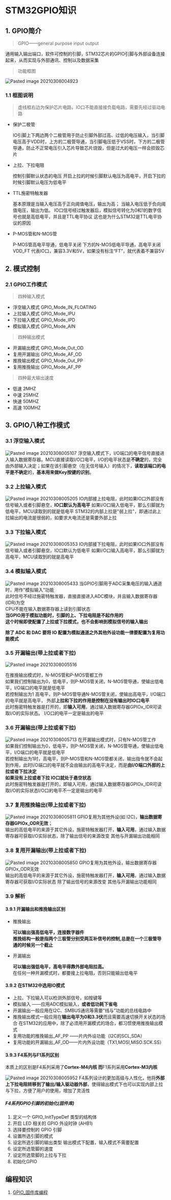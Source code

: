 # STM32GPIO知识

## 1. GPIO简介

> GPIO——general purpose input output


通用输入输出端口，软件可控制的引脚，STM32芯片的GPIO引脚与外部设备连接起来，从而实现与外部通讯、控制以及数据采集

> 功能框图

![Pasted image 20210308004923](../../../../../pictures/Pasted%20image%2020210308004923.png)
### 1.1 框图说明

> 虚线框右边为保护芯片电路，IO口不能直接接负载电路，需要先经过驱动电路

+ 保护二极管

	IO引脚上下两边两个二极管用于防止引脚外部过高、过低的电压输入，当引脚电压高于VDD时，上方的二极管导通，当引脚电压低于VSS时，下方的二极管导通，防止不正常电压引入芯片导致芯片烧毁，但是过大的电压一样会损毁芯片

+ 上拉、下拉电阻

  控制引脚默认状态的电压
  开启上拉的时候引脚默认电压为高电平，开启下拉的时候引脚默认电压为低电平

+ TTL施密特触发器

  基本原理是当输入电压高于正向阈值电压，输出为高；
  当输入电压低于负向阈值电压，输出为低。
  IO口信号经过触发器后，模拟信号转化为0和1的数字信号也就是高低电平，并且是TTL电平协议
  这也是为什么STM32是TTL电平协议的原因

+ P-MOS管和N-MOS管

  P-MOS管高电平导通，低电平关闭
  下方的N-MOS低电平导通，高电平关闭
  VDD_FT  代表IO口，兼容3.3V和5V，如果没有标注“FT”，就代表着不兼容5V

## 2. 模式控制

### 2.1 GPIO工作模式

> 四种输入模式

+ 浮空输入模式 GPIO_Mode_IN_FLOATING
+ 上拉输入模式 GPIO_Mode_IPU
+ 下拉输入模式 GPIO_Mode_IPD
+ 模拟输入模式 GPIO_Mode_AIN

> 四种输出模式

+ 开漏输出模式 GPIO_Mode_Out_OD
+ 复用开漏输出 GPIO_Mode_AF_OD
+ 推挽输出模式 GPIO_Mode_Out_PP
+ 复用推挽输出 GPIO_Mode_AF_PP

> 四种最大输出速度

+ 低速 2MHZ
+ 中速 25MHZ
+ 快速 50MHZ
+ 高速 100MHZ

## 3. GPIO八种工作模式

### 3.1 浮空输入模式

![Pasted image 20210308005107](../../../../../pictures/Pasted%20image%2020210308005107.png)
浮空输入模式下，I/O端口的电平信号直接进入输入数据寄存器。MCU直接读取I/O口电平，I/O的电平状态是**不确定**的，完全由外部输入决定；如果在该引脚悬空（在无信号输入）的情况下，**读取该端口的电平是不确定**的，**基本用来做Key按键的识别**。  

### 3.2 上拉输入模式

![Pasted image 20210308005205](../../../../../pictures/Pasted%20image%2020210308005205.png)
IO内部接上拉电阻，此时如果IO口外部没有信号输入或者引脚悬空，**IO口默认为高电平** 如果I/O口输入低电平，那么引脚就为低电平，MCU读取到的就是低电平 STM32的内部上拉是"弱上拉"，即通过此上拉输出的电流是很弱的，如要求大电流还是需要外部上拉  

### 3.3 下拉输入模式

![Pasted image 20210308005353](../../../../../pictures/Pasted%20image%2020210308005353.png)
IO内部接下拉电阻，此时如果IO口外部没有信号输入或者引脚悬空，IO口默认为低电平 如果I/O口输入高电平，那么引脚就为高电平，MCU读取到的就是高电平  

### 3.4 模拟输入模式

![Pasted image 20210308005433](../../../../../pictures/Pasted%20image%2020210308005433.png)
 当GPIO引脚用于ADC采集电压的输入通道时，用作"模拟输入"功能  
此时信号不经过施密特触发器，直接直接进入ADC模块，并且输入数据寄存器(IDR)为空  
CPU不能在输入数据寄存器上读到引脚状态  
**当GPIO用于模拟功能时，引脚的上、下拉电阻是不起作用的**  
**这个时候即使配置了上拉或下拉模式，也不会影响到模拟信号的输入输出**  

**除了 ADC 和 DAC 要将 IO 配置为模拟通道之外其他外设功能一律要配置为复用功能模式**

### 3.5 开漏输出(带上拉或者下拉)
![Pasted image 20210308005516](../../../../../pictures/Pasted%20image%2020210308005516.png)

在推挽输出模式时，N-MOS管和P-MOS管都工作   
如果我们控制输出为0，低电平，则P-MOS管关闭，N-MOS管导通，使输出低电平，I/O端口的电平就是低电平  
若控制输出为1 高电平，则P-MOS管导通N-MOS管关闭，使输出高电平，I/O端口的电平就是高电平，  外部**上拉和下拉的作用是控制在没有输出时IO口电平**  
此时施密特触发器是打开的，即**输入可用**，通过输入数据寄存器GPIOx_IDR可读取I/O的实际状态。
I/O口的电平一定是输出的电平   

### 3.6 开漏输出(带上拉或者下拉)

![Pasted image 20210308005713](../../../../../pictures/Pasted%20image%2020210308005713.png)
在开漏输出模式时，只有N-MOS管工作  
如果我们控制输出为0，低电平，则P-MOS管关闭，N-MOS管导通，使输出低电平，I/O端口的电平就是低电平  
若控制输出为1时，高电平，则P-MOS管和N-MOS管都关闭，输出指令就不会起到作用，此时I/O端口的电平就不会由输出的高电平决定，而是**由I/O端口外部的上拉或者下拉决定**  
**如果没有上拉或者下拉 IO口就处于悬空状态**  
此时施密特触发器是打开的，即输入可用，通过输入数据寄存器GPIOx_IDR可读取I/O的实际状态I/O口的电平不一定是输出的电平   

### 3.7 复用推挽输出(带上拉或者下拉)

![Pasted image 20210308005811](../../../../../pictures/Pasted%20image%2020210308005811.png)
GPIO复用为其他外设(如 I2C)，**输出数据寄存器GPIOx_ODR无效**；   
输出的高低电平的来源于其它外设，施密特触发器打开，**输入可用**，通过输入数据寄存器可获取I/O实际状态，除了输出信号的来源改变 其他与开漏输出功能相同  

### 3.8 复用开漏输出(带上拉或者下拉)

![Pasted image 20210308005850](../../../../../pictures/Pasted%20image%2020210308005850.png)
GPIO复用为其他外设，输出数据寄存器GPIOx_ODR无效  
输出的高低电平的来源于其它外设，施密特触发器打开，**输入可用**，通过输入数据寄存器可获取I/O实际状态  除了输出信号的来源改变 其他与开漏输出功能相同  

### 3.9 解析

#### 3.9.1 开漏输出和推挽输出区别

+ 推挽输出

  **可以输出强高低电平，连接数字器件**  
  **推挽结构一般是指两个三极管分别受两互补信号的控制,总是在一个三极管导通的时候另一个截止**  

+ 开漏输出

  **可以输出强低电平，高电平得靠外部电阻拉高。**  
  在任何一种开漏模式时，都要接上拉电阻，否则只能输出低电平  

#### 3.9.2 在STM32中选用IO模式

+ 上拉、下拉输入可以检测外部信号，如按键等
+ 模拟输入 ——应用ADC模拟输入，**或者低功耗下省电**
+ 开漏输出一般应用在I2C、SMBUS通讯等需要"线与"功能的总线电路中
+ 推挽输出模式一般应用在**输出电平为0和3.3伏**而且需要高速切换开关状态的场合
  在STM32的应用中，除了必须用开漏模式的场合，都习惯使用推挽输出模式
+ 复用功能的推挽输出_AF_PP ——片内外设功能（I2C的SCL,SDA）
+ 复用功能的开漏输出_AF_OD——片内外设功能（TX1,MOSI,MISO.SCK.SS）

#### 3.9.3 F4系列与F1系列区别

本质上的区别是F4系列采用了**Cortex-M4内核 而**F1系列采用**Cortex-M3内核**  

![Pasted image 20210308005952](../../../../../pictures/Pasted%20image%2020210308005952.png)
F4系列设计的更加高级与人性化，他将**外部上下拉电阻转移到了输出/输入驱动器外部**，使得输出模式下也可以实现内部上拉与下拉，方便了用户的使用，增加了灵活性  

##### F4系列GPIO引脚的初始化(固件库)

1. 定义一个 GPIO_InitTypeDef 类型的结构体
2. 开启 LED 相关的 GPIO 外设时钟 (AHB1)
3. 选择要控制的 GPIO 引脚
4. 设置所选引脚的模式
5. 设定所选引脚的输出类型
   输出模式下配置，输入模式不需要配置
6. 设定所选管脚的速度
7. 设定所选管脚的上拉与下拉
8. 初始化GPIO

## 编程知识
1. [GPIO_固件库编程](../SoftWare/GPIO_固件库编程.md)